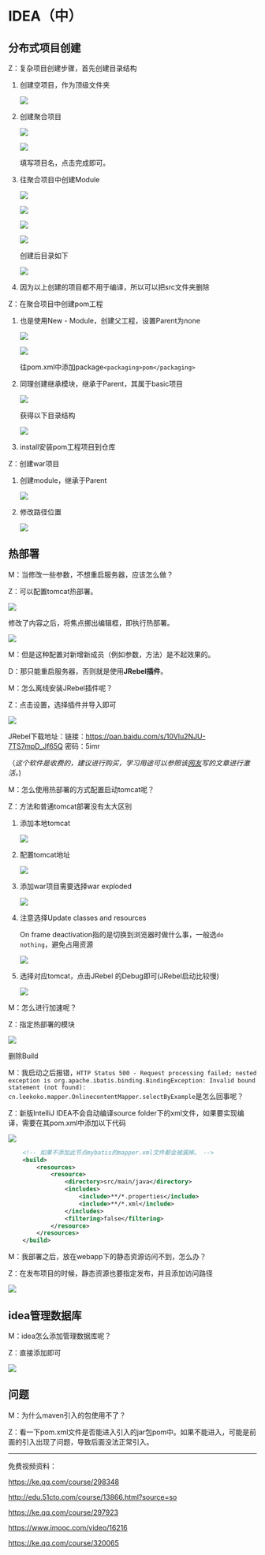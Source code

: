 # IDEA（中）

## 分布式项目创建

Z：复杂项目创建步骤，首先创建目录结构   

1. 创建空项目，作为顶级文件夹   

   ![](..\imgs\id40.png)  

2. 创建聚合项目

   ![](..\imgs\id41.png)  

   ![](..\imgs\id42.png)  

   填写项目名，点击完成即可。

3. 往聚合项目中创建Module   

   ![](..\imgs\id42.png)

   ![](..\imgs\id43.png)  

   ![](..\imgs\id44.png)  

   ![](..\imgs\id45.png)  

   创建后目录如下

   ![](..\imgs\id46.png)  

4. 因为以上创建的项目都不用于编译，所以可以把src文件夹删除   

Z：在聚合项目中创建pom工程  

1. 也是使用New - Module，创建父工程，设置Parent为none  

   ![](..\imgs\id47.png)  

   ![](..\imgs\id47.png) 

   往pom.xml中添加package``<packaging>pom</packaging>``    

2. 同理创建继承模块，继承于Parent，其属于basic项目      

   ![](..\imgs\id49.png)   

   获得以下目录结构

   ![](..\imgs\id50.png)  

3. install安装pom工程项目到仓库


Z：创建war项目   

1. 创建module，继承于Parent

   ![](..\imgs\id51.png)    

2. 修改路径位置  

   ![](..\imgs\id52.png)  


## 热部署

M：当修改一些参数，不想重启服务器，应该怎么做？

Z：可以配置tomcat热部署。

![](..\imgs\id18.png)  

修改了内容之后，将焦点挪出编辑框，即执行热部署。

![](..\imgs\id19.png)  

M：但是这种配置对新增新成员（例如参数，方法）是不起效果的。

D：那只能重启服务器，否则就是使用**JRebel插件**。  

M：怎么离线安装JRebel插件呢？

Z：点击设置，选择插件并导入即可  

![](..\imgs\id20.png)  

JRebel下载地址：链接：https://pan.baidu.com/s/10Vlu2NJU-7TS7mpD_Jf65Q 密码：5imr   

（_这个软件是收费的，建议进行购买，学习用途可以参照该[网友](https://blog.csdn.net/qq_27093465/article/details/79148498)写的文章进行激活。_)  

M：怎么使用热部署的方式配置启动tomcat呢？

Z：方法和普通tomcat部署没有太大区别

1. 添加本地tomcat

   ![](../imgs/id54.png)    

2. 配置tomcat地址   

   ![](../imgs/id55.png)  

3. 添加war项目需要选择war exploded  

   ![](..\imgs\id22.png)

4. 注意选择Update classes and resources   

   On frame deactivation指的是切换到浏览器时做什么事，一般选``do nothing``，避免占用资源

   ![](..\imgs\id56.png)  

5. 选择对应tomcat，点击JRebel 的Debug即可(JRebel启动比较慢)    

   ![](..\imgs\id57.png)  

M：怎么进行加速呢？

Z：指定热部署的模块  

![](..\imgs\id62.png)

删除Build



M：我启动之后报错，``HTTP Status 500 - Request processing failed; nested exception is org.apache.ibatis.binding.BindingException: Invalid bound statement (not found): cn.leekoko.mapper.OnlinecontentMapper.selectByExample``是怎么回事呢？

Z：新版IntelliJ IDEA不会自动编译source folder下的xml文件，如果要实现编译，需要在其pom.xml中添加以下代码

![](..\imgs\id58.png)  

```xml
	<!-- 如果不添加此节点mybatis的mapper.xml文件都会被漏掉。 -->
	<build>
		<resources>
            <resource>
                <directory>src/main/java</directory>
                <includes>
                    <include>**/*.properties</include>
                    <include>**/*.xml</include>
                </includes>
                <filtering>false</filtering>
            </resource>
        </resources>
	</build>
```

M：我部署之后，放在webapp下的静态资源访问不到，怎么办？

Z：在发布项目的时候，静态资源也要指定发布，并且添加访问路径

![](..\imgs\id59.png)  

## idea管理数据库   

M：idea怎么添加管理数据库呢？

Z：直接添加即可

![](../imgs/id61.png)      

## 问题

M：为什么maven引入的包使用不了？

Z：看一下pom.xml文件是否能进入引入的jar包pom中。如果不能进入，可能是前面的引入出现了问题，导致后面没法正常引入。





------

免费视频资料：

https://ke.qq.com/course/298348

http://edu.51cto.com/course/13866.html?source=so  

https://ke.qq.com/course/297923

https://www.imooc.com/video/16216

https://ke.qq.com/course/320065























